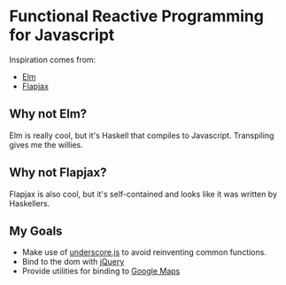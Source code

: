# Functional Reactive Programming for Javascript

Inspiration comes from:
- [Elm](http://elm-lang.org/)
- [Flapjax](http://www.flapjax-lang.org/)

## Why not Elm?
Elm is really cool, but it's Haskell that compiles to Javascript. Transpiling gives me the willies.

## Why not Flapjax?
Flapjax is also cool, but it's self-contained and looks like it was written by Haskellers. 

## My Goals
- Make use of [underscore.js](http://underscorejs.org/) to avoid reinventing common functions.
- Bind to the dom with [jQuery](http://jquery.com/)
- Provide utilities for binding to [Google Maps](https://developers.google.com/maps/documentation/javascript/reference)
